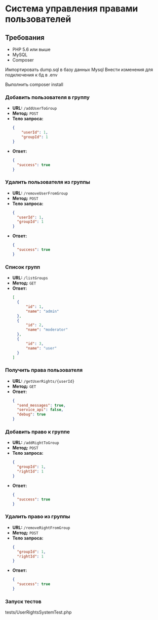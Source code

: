# Система управления правами пользователей
## Требования

- PHP 5.6 или выше
- MySQL
- Composer

Импортировать dump.sql в базу данных Mysql
Внести изменения для подключения к бд в .env

Выполнить composer install

### Добавить пользователя в группу
- **URL:** `/addUserToGroup`
- **Метод:** `POST`
- **Тело запроса:**
  ```json
  {
      "userId": 1,
      "groupId": 1
  }
- **Ответ:**
  ```json
  {
    "success": true
  }
### Удалить пользователя из группы
- **URL:** `/removeUserFromGroup`
- **Метод:** `POST`
- **Тело запроса:**
  ```json
  {
    "userId": 1,
    "groupId": 1
  }

- **Ответ:**
  ```json
  {
    "success": true
  }
### Список групп
- **URL:** `/listGroups`
- **Метод:** `GET`
- **Ответ:**
  ```json
  [
    {
        "id": 1,
        "name": "admin"
    },
    {
        "id": 2,
        "name": "moderator"
    },
    {
        "id": 3,
        "name": "user"
    }
  ]
### Получить права пользователя
- **URL:** `/getUserRights/{userId}`
- **Метод:** `GET`
- **Ответ:**
  ```json
  {
    "send_messages": true,
    "service_api": false,
    "debug": true
  }

### Добавить право к группе
- **URL:** `/addRightToGroup`
- **Метод:** `POST`
- **Тело запроса:**
  ```json
  {
    "groupId": 1,
    "rightId": 1
  }
- **Ответ:**
  ```json
  {
    "success": true
  }

### Удалить право из группы
- **URL:** `/removeRightFromGroup`
- **Метод:** `POST`
- **Тело запроса:**
  ```json
  {
    "groupId": 1,
    "rightId": 1
  }
- **Ответ:**
  ```json
  {
    "success": true
  }

### Запуск тестов
tests/UserRightsSystemTest.php